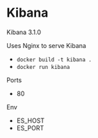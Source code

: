 # Kibana

Kibana 3.1.0

Uses Nginx to serve Kibana

* `docker build -t kibana .`
* `docker run kibana`

Ports

* 80

Env

* ES_HOST
* ES_PORT
